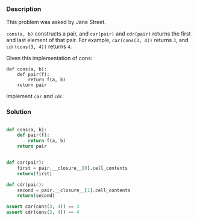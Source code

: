 ### Description

This problem was asked by Jane Street.

`cons(a, b)` constructs a pair, and `car(pair)` and `cdr(pair)` returns the first and last element of that pair. For example, `car(cons(3, 4))` returns `3`, and `cdr(cons(3, 4))` returns `4`.

Given this implementation of cons:

```
def cons(a, b):
    def pair(f):
        return f(a, b)
    return pair
```

Implement `car` and `cdr`.

### Solution

```python

def cons(a, b):
    def pair(f):
        return f(a, b)
    return pair


def car(pair):
    first = pair.__closure__[0].cell_contents
    return(first)

def cdr(pair):
    second = pair.__closure__[1].cell_contents
    return(second)

assert car(cons(3, 4)) == 3
assert cdr(cons(3, 4)) == 4


```
